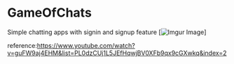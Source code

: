 # GameOfChats

Simple chatting apps with signin and signup feature
[![Imgur Image](https://i.imgur.com/7PIE9i2.gifv)]

reference:https://www.youtube.com/watch?v=guFW9aj4EHM&list=PL0dzCUj1L5JEfHqwjBV0XFb9qx9cGXwkq&index=2
